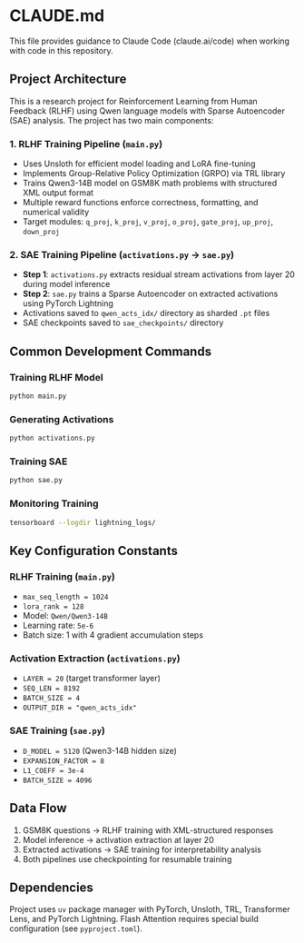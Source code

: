 # CLAUDE.md

This file provides guidance to Claude Code (claude.ai/code) when working with code in this repository.

## Project Architecture

This is a research project for Reinforcement Learning from Human Feedback (RLHF) using Qwen language models with Sparse Autoencoder (SAE) analysis. The project has two main components:

### 1. RLHF Training Pipeline (`main.py`)
- Uses Unsloth for efficient model loading and LoRA fine-tuning
- Implements Group-Relative Policy Optimization (GRPO) via TRL library
- Trains Qwen3-14B model on GSM8K math problems with structured XML output format
- Multiple reward functions enforce correctness, formatting, and numerical validity
- Target modules: `q_proj`, `k_proj`, `v_proj`, `o_proj`, `gate_proj`, `up_proj`, `down_proj`

### 2. SAE Training Pipeline (`activations.py` → `sae.py`)
- **Step 1**: `activations.py` extracts residual stream activations from layer 20 during model inference
- **Step 2**: `sae.py` trains a Sparse Autoencoder on extracted activations using PyTorch Lightning
- Activations saved to `qwen_acts_idx/` directory as sharded `.pt` files
- SAE checkpoints saved to `sae_checkpoints/` directory

## Common Development Commands

### Training RLHF Model
```bash
python main.py
```

### Generating Activations
```bash
python activations.py
```

### Training SAE
```bash
python sae.py
```

### Monitoring Training
```bash
tensorboard --logdir lightning_logs/
```

## Key Configuration Constants

### RLHF Training (`main.py`)
- `max_seq_length = 1024`
- `lora_rank = 128`
- Model: `Qwen/Qwen3-14B`
- Learning rate: `5e-6`
- Batch size: 1 with 4 gradient accumulation steps

### Activation Extraction (`activations.py`)
- `LAYER = 20` (target transformer layer)
- `SEQ_LEN = 8192`
- `BATCH_SIZE = 4`
- `OUTPUT_DIR = "qwen_acts_idx"`

### SAE Training (`sae.py`)
- `D_MODEL = 5120` (Qwen3-14B hidden size)
- `EXPANSION_FACTOR = 8`
- `L1_COEFF = 3e-4`
- `BATCH_SIZE = 4096`

## Data Flow

1. GSM8K questions → RLHF training with XML-structured responses
2. Model inference → activation extraction at layer 20
3. Extracted activations → SAE training for interpretability analysis
4. Both pipelines use checkpointing for resumable training

## Dependencies

Project uses `uv` package manager with PyTorch, Unsloth, TRL, Transformer Lens, and PyTorch Lightning. Flash Attention requires special build configuration (see `pyproject.toml`).
